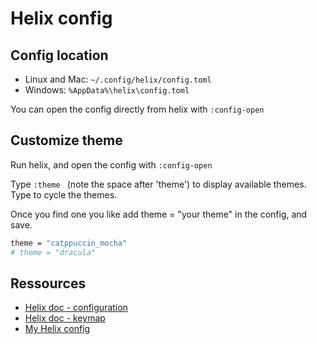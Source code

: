 # Helix config

## Config location

- Linux and Mac: `~/.config/helix/config.toml`
- Windows: `%AppData%\helix\config.toml`

You can open the config directly from helix with `:config-open`

## Customize theme

Run helix, and open the config with `:config-open`

Type `:theme ` (note the space after 'theme') to display available themes. Type <Tab> to cycle the themes.

Once you find one you like add theme = "your theme" in the config, and save.

```sh
theme = "catppuccin_mocha"
# theme = "dracula"
```

## Ressources

- [Helix doc - configuration](https://docs.helix-editor.com/configuration.html)
- [Helix doc - keymap](https://docs.helix-editor.com/keymap.html)
- [My Helix config](./assets/helix/config.toml)
